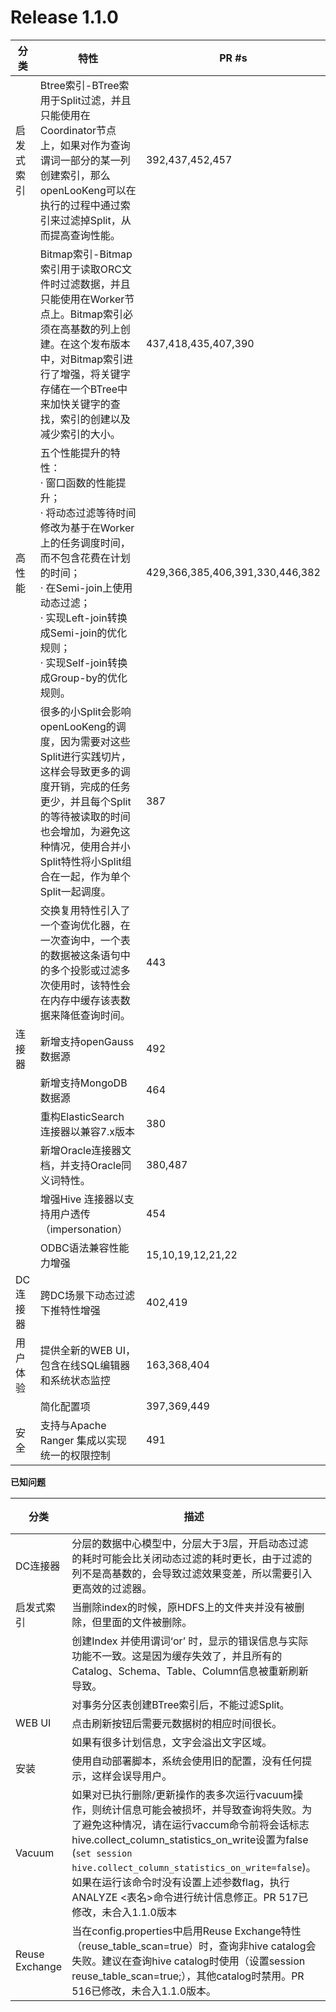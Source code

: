 # Release 1.1.0

| 分类       | 特性                                                         | PR #s                           |
| ---------- | ------------------------------------------------------------ | ------------------------------- |
| 启发式索引 | Btree索引-BTree索用于Split过滤，并且只能使用在Coordinator节点上，如果对作为查询谓词一部分的某一列创建索引，那么openLooKeng可以在执行的过程中通过索引来过滤掉Split，从而提高查询性能。 | 392,437,452,457                 |
|            | Bitmap索引-Bitmap索引用于读取ORC文件时过滤数据，并且只能使用在Worker节点上。Bitmap索引必须在高基数的列上创建。在这个发布版本中，对Bitmap索引进行了增强，将关键字存储在一个BTree中来加快关键字的查找，索引的创建以及减少索引的大小。 | 437,418,435,407,390             |
| 高性能     | 五个性能提升的特性：<br/>·     窗口函数的性能提升；<br/>·     将动态过滤等待时间修改为基于在Worker上的任务调度时间，而不包含花费在计划的时间；<br/>·     在Semi-join上使用动态过滤；<br/>·     实现Left-join转换成Semi-join的优化规则；<br/>·     实现Self-join转换成Group-by的优化规则。 | 429,366,385,406,391,330,446,382 |
|            | 很多的小Split会影响openLooKeng的调度，因为需要对这些Split进行实践切片，这样会导致更多的调度开销，完成的任务更少，并且每个Split的等待被读取的时间也会增加，为避免这种情况，使用合并小Split特性将小Split组合在一起，作为单个Split一起调度。 | 387                             |
|            | 交换复用特性引入了一个查询优化器，在一次查询中，一个表的数据被这条语句中的多个投影或过滤多次使用时，该特性会在内存中缓存该表数据来降低查询时间。 | 443                             |
| 连接器     | 新增支持openGauss 数据源                                     | 492                             |
|            | 新增支持MongoDB 数据源                                       | 464                             |
|            | 重构ElasticSearch 连接器以兼容7.x版本                        | 380                             |
|            | 新增Oracle连接器文档，并支持Oracle同义词特性。               | 380,487                         |
|            | 增强Hive 连接器以支持用户透传（impersonation）               | 454                             |
|            | ODBC语法兼容性能力增强                                       | 15,10,19,12,21,22               |
| DC 连接器  | 跨DC场景下动态过滤下推特性增强                               | 402,419                         |
| 用户体验   | 提供全新的WEB UI， 包含在线SQL编辑器和系统状态监控           | 163,368,404                     |
|            | 简化配置项                                                   | 397,369,449                     |
| 安全       | 支持与Apache Ranger 集成以实现统一的权限控制                 | 491                             |

**已知问题**

| **分类**   | 描述                                                         | Gitee问题                                                    |
| ---------- | ------------------------------------------------------------ | ------------------------------------------------------------ |
| DC连接器   | 分层的数据中心模型中，分层大于3层，开启动态过滤的耗时可能会比关闭动态过滤的耗时更长，由于过滤的列不是高基数的，会导致过滤效果变差，所以需要引入更高效的过滤器。 | [I2BAZZ](https://gitee.com/openlookeng/hetu-core/issues/I2BAZZ) |
| 启发式索引 | 当删除index的时候，原HDFS上的文件夹并没有被删除，但里面的文件被删除。 | [I2BB1N](https://gitee.com/openlookeng/hetu-core/issues/I2BB1N) |
|            | 创建Index 并使用谓词‘or’ 时，显示的错误信息与实际功能不一致。这是因为缓存失效了，并且所有的Catalog、Schema、Table、Column信息被重新刷新导致。 | [I2BB3O](https://gitee.com/openlookeng/hetu-core/issues/I2BB3O) |
|            | 对事务分区表创建BTree索引后，不能过滤Split。                 | [I2BB6M](https://gitee.com/openlookeng/hetu-core/issues/I2BB6M) |
| WEB UI     | 点击刷新按钮后需要元数据树的相应时间很长。                   | [I2BB2B](https://gitee.com/openlookeng/hetu-core/issues/I2BB2B) |
|            | 如果有很多计划信息，文字会溢出文字区域。                     | [I2BB4E](https://gitee.com/openlookeng/hetu-core/issues/I2BB4E) |
| 安装        | 使用自动部署脚本，系统会使用旧的配置，没有任何提示，这样会误导用户。 | [I2BB52](https://gitee.com/openlookeng/hetu-core/issues/I2BB52) |
| Vacuum     | 如果对已执行删除/更新操作的表多次运行vacuum操作，则统计信息可能会被损坏，并导致查询将失败。为了避免这种情况，请在运行vaccum命令前将会话标志hive.collect_column_statistics_on_write设置为false (`set session hive.collect_column_statistics_on_write=false`)。如果在运行该命令时没有设置上述参数flag，执行ANALYZE <表名>命令进行统计信息修正。PR 517已修改，未合入1.1.0版本 | [I2BFH9](https://gitee.com/openlookeng/hetu-core/issues/I2BFH9) |
| Reuse Exchange        | 当在config.properties中启用Reuse Exchange特性（reuse_table_scan=true）时，查询非hive catalog会失败。建议在查询hive catalog时使用（设置session reuse_table_scan=true;），其他catalog时禁用。PR 516已修改，未合入1.1.0版本。 | [I2BEWV](https://gitee.com/openlookeng/hetu-core/issues/I2BEWV) |